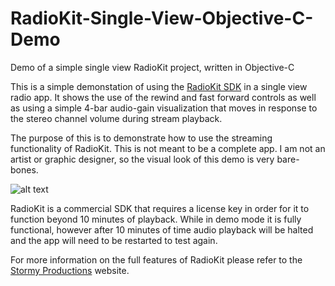 # RadioKit-Single-View-Objective-C-Demo
Demo of a simple single view RadioKit project, written in Objective-C

This is a simple demonstation of using the [RadioKit SDK](http://www.stormyprods.com/products/radiokit.php) in a 
single view radio app.   It shows the use of the rewind and fast forward controls as well as using a simple 4-bar
audio-gain visualization that moves in response to the stereo channel volume during stream playback.

The purpose of this is to demonstrate how to use the streaming functionality of RadioKit. This is not meant to be a complete app. I am not an artist or graphic designer, so the visual look of this demo is very bare-bones.

![alt text](http://www.stormyprods.com/products/images/IMG_1575.PNG "RadioKit")

RadioKit is a commercial SDK that requires a license key in order for it to function beyond 10 minutes of playback.  While in demo mode it is fully functional, however after 10 minutes of time audio playback will be halted and the app will need to be restarted to test again.

For more information on the full features of RadioKit please refer to the [Stormy Productions](http://www.stormyprods.com/products/radiokit.php) website.
